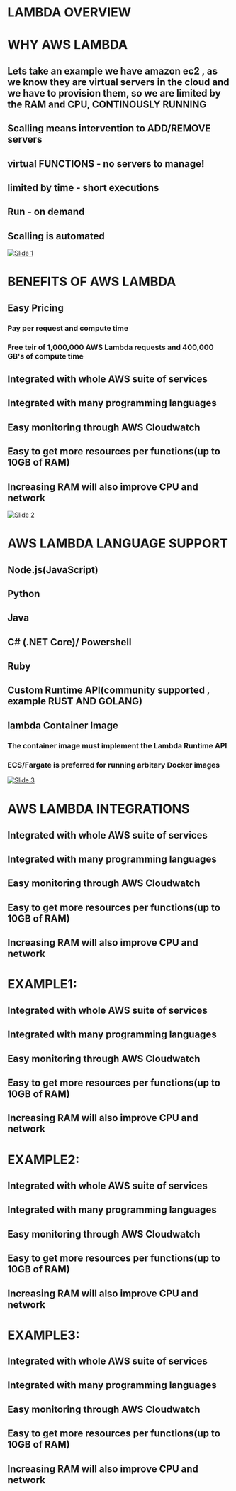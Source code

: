 # LAMBDA OVERVIEW

# WHY AWS LAMBDA

## Lets take an example we have amazon ec2 , as we know they are virtual servers in the cloud and we have to provision them, so we are limited by the RAM and CPU, CONTINOUSLY RUNNING

## Scalling means intervention to ADD/REMOVE servers

## virtual FUNCTIONS - no servers to manage!

## limited by time - short executions

## Run - on demand

## Scalling is automated

[![Slide 1](../Slides/Slide1.png)](../Slides/Slide1.png)

# BENEFITS OF AWS LAMBDA

## Easy Pricing

### Pay per request and compute time

### Free teir of 1,000,000 AWS Lambda requests and 400,000 GB's of compute time

## Integrated with whole AWS suite of services

## Integrated with many programming languages

## Easy monitoring through AWS Cloudwatch

## Easy to get more resources per functions(up to 10GB of RAM)

## Increasing RAM will also improve CPU and network

[![Slide 2](../Slides/Slide2.png)](../Slides/Slide2.png)

# AWS LAMBDA LANGUAGE SUPPORT

## Node.js(JavaScript)

## Python

## Java

## C# (.NET Core)/ Powershell

## Ruby

## Custom Runtime API(community supported , example RUST AND GOLANG)

## lambda Container Image

### The container image must implement the Lambda Runtime API

### ECS/Fargate is preferred for running arbitary Docker images

[![Slide 3](../Slides/Slide3.png)](../Slides/Slide3.png)

# AWS LAMBDA INTEGRATIONS

## Integrated with whole AWS suite of services

## Integrated with many programming languages

## Easy monitoring through AWS Cloudwatch

## Easy to get more resources per functions(up to 10GB of RAM)

## Increasing RAM will also improve CPU and network

# EXAMPLE1:

## Integrated with whole AWS suite of services

## Integrated with many programming languages

## Easy monitoring through AWS Cloudwatch

## Easy to get more resources per functions(up to 10GB of RAM)

## Increasing RAM will also improve CPU and network

# EXAMPLE2:

## Integrated with whole AWS suite of services

## Integrated with many programming languages

## Easy monitoring through AWS Cloudwatch

## Easy to get more resources per functions(up to 10GB of RAM)

## Increasing RAM will also improve CPU and network

# EXAMPLE3:

## Integrated with whole AWS suite of services

## Integrated with many programming languages

## Easy monitoring through AWS Cloudwatch

## Easy to get more resources per functions(up to 10GB of RAM)

## Increasing RAM will also improve CPU and network
